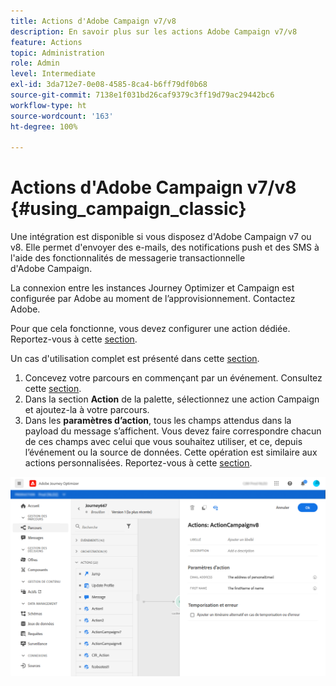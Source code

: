 ```yaml
---
title: Actions d'Adobe Campaign v7/v8
description: En savoir plus sur les actions Adobe Campaign v7/v8
feature: Actions
topic: Administration
role: Admin
level: Intermediate
exl-id: 3da712e7-0e08-4585-8ca4-b6ff79df0b68
source-git-commit: 7138e1f031bd26caf9379c3ff19d79ac29442bc6
workflow-type: ht
source-wordcount: '163'
ht-degree: 100%

---
```


# Actions d&#39;Adobe Campaign v7/v8 {#using_campaign_classic}

Une intégration est disponible si vous disposez d&#39;Adobe Campaign v7 ou v8. Elle permet d&#39;envoyer des e-mails, des notifications push et des SMS à l&#39;aide des fonctionnalités de messagerie transactionnelle d&#39;Adobe Campaign.

La connexion entre les instances Journey Optimizer et Campaign est configurée par Adobe au moment de l’approvisionnement. Contactez Adobe.

Pour que cela fonctionne, vous devez configurer une action dédiée. Reportez-vous à cette [section](../action/acc-action.md).

Un cas d&#39;utilisation complet est présenté dans cette [section](../building-journeys/campaign-classic-use-case.md).

1. Concevez votre parcours en commençant par un événement. Consultez cette [section](../building-journeys/journey.md).
1. Dans la section **Action** de la palette, sélectionnez une action Campaign et ajoutez-la à votre parcours.
1. Dans les **paramètres d’action**, tous les champs attendus dans la payload du message s’affichent. Vous devez faire correspondre chacun de ces champs avec celui que vous souhaitez utiliser, et ce, depuis l’événement ou la source de données. Cette opération est similaire aux actions personnalisées. Reportez-vous à cette [section](../building-journeys/using-custom-actions.md).

![](../assets/accintegration2.png)
